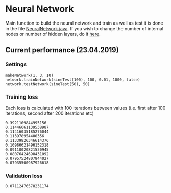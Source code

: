 # Neural Network

Main function to build the neural network and train as well as test it is done in the file [NeuralNetwork.java](neuralnetwork/NeuralNetwork.java).
If you wish to change the number of internal nodes or number of hidden layers, do it [here](https://github.com/alintulu/NeuralNetwork/blob/master/neuralnetwork/NeuralNetwork.java#L104).

## Current performance (23.04.2019)

### Settings

```
makeNetwork(1, 3, 10)
network.trainNetwork(sineTest(100), 100, 0.01, 1000, false)
network.testNetwork(sineTest(50), 50)
```

### Training loss

Each loss is calculated with 100 iterations between values (i.e. first after 100 iterations, second after 200 iterations etc)

```
0.3921109844995156
0.11446661139538987
0.11416035185276044
0.113978954400356
0.11339826346614376
0.10986621496152318
0.09110020821530945
0.08076424698431092
0.07957524807844027
0.07935500987926618
```

### Validation loss

```
0.07112476578231174
```
